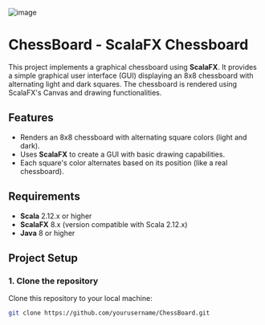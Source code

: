 ![image](https://github.com/user-attachments/assets/bb969023-6e7e-4cba-8da9-c39791c6210a)

# ChessBoard - ScalaFX Chessboard

This project implements a graphical chessboard using **ScalaFX**. It provides a simple graphical user interface (GUI) displaying an 8x8 chessboard with alternating light and dark squares. The chessboard is rendered using ScalaFX's Canvas and drawing functionalities.

## Features

- Renders an 8x8 chessboard with alternating square colors (light and dark).
- Uses **ScalaFX** to create a GUI with basic drawing capabilities.
- Each square's color alternates based on its position (like a real chessboard).

## Requirements

- **Scala** 2.12.x or higher
- **ScalaFX** 8.x (version compatible with Scala 2.12.x)
- **Java** 8 or higher

## Project Setup

### 1. Clone the repository

Clone this repository to your local machine:

```bash
git clone https://github.com/yourusername/ChessBoard.git
